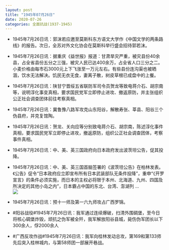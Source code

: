 ```yaml
---
layout: post
title: "1945年07月26日"
date: 2020-07-26
categories: 全面抗战(1937-1945)
---
```


<meta name="referrer" content="no-referrer" />

- 1945年7月26日讯：郭沫若应邀至莫斯科东方语文大学作《中国文学的两条路线》的报告。次日，全苏对外文化协会在莫斯科举行盛会招待郭若沫。 

- 1945年7月26日讯：据重庆《益世报》报道：甘肃旱灾严重，被灾县份40余县，占全省县份五分之三强，被灾人民已达400余万，占全省人口三分之二。小麦价格由每市石3000元上下飞涨至一万元左右。有些县份连沟渠也被晒涸，饮水无法解决。饥民无衣无食，妻离子散，树皮草根已成盘中的上餐。 

- 1945年7月26日讯：陕甘宁晋绥五省联防军司令员贺龙等致电蒋介石、胡宗南等，说明淳化事变真相，要求国民党军立即停止进攻、撤返原防，并主张组织公正社会调查团体前往考察真相。 

- 1945年7月26日讯：冀鲁豫八路军攻克山东阳谷，解散寿张、莘县、阳谷三个伪县府，并克复馆陶。 

- 1945年7月26日讯：贺龙、关向应等分别致电蒋介石、胡宗南，陈述淳化事件真相，要求国民党军立即停止进攻，撤返原防，组织公正社会调查团体，考察事件真相。 

- 1945年7月26日讯：中、美、英三国政府向日本政府发出波茨坦公告，促其投降。 

- 1945年7月26日讯：中、美、英三国首脑签署的《波茨坦公告》在柏林发表。《公告》促令“日本政府应立即宣布所有日本武装部队无条件投降”，重申“《开罗宣言》的条件必须实施，而日本的主权必将限于本州、北海道、九州、四国及所决定的其他小岛之内”，日本霸占中国的东北、台湾、澎湖列 ... <br/><img src="https://wx3.sinaimg.cn/large/aca367d8ly1gh48p0a2bgj20c809z3yk.jpg" />

- 1945年7月26日讯：预十一师及第一六九师攻占广西罗锦。 

- #阳谷战役#1945年7月26日讯：我军通过连续爆破，扫清外围碉堡，至今日将核心碉堡炸毁，顽抗之伪军被全歼，我军解放阳谷县城，毙伤伪军团长以下300余人，俘2000余人 

- #广西反攻作战#1945年7月26日讯：我军向桂林发动总攻，第169和第133师先后突入桂林城内，与第58师团一部展开巷战。 

